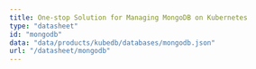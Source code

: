 ```yaml
---
title: One-stop Solution for Managing MongoDB on Kubernetes
type: "datasheet"
id: "mongodb"
data: "data/products/kubedb/databases/mongodb.json"
url: "/datasheet/mongodb"
---
```


